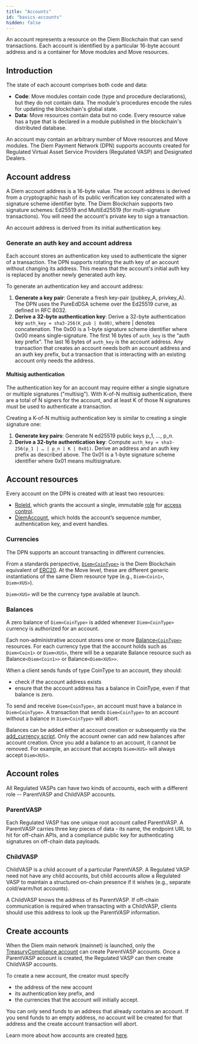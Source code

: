```yaml
---
title: "Accounts"
id: "basics-accounts"
hidden: false
---
```

An account represents a resource on the Diem Blockchain that can send transactions. Each account is identified by a particular 16-byte account address and is a container for Move modules and Move resources. 

## Introduction

The state of each account comprises both code and data:

- **Code**: Move modules contain code (type and procedure declarations), but they do not contain data. The module's procedures encode the rules for updating the blockchain's global state.
- **Data**: Move resources contain data but no code. Every resource value has a type that is declared in a module published in the blockchain's distributed database.

An account may contain an arbitrary number of Move resources and Move modules. The Diem Payment Network (DPN) supports accounts created for Regulated Virtual Asset Service Providers (<Glossary>Regulated VASP</Glossary>) and Designated Dealers.

## Account address

A Diem account address is a 16-byte value. The account address is derived from a cryptographic hash of its public verification key concatenated with a signature scheme identifier byte. The Diem Blockchain supports two signature schemes: <Glossary>Ed25519</Glossary> and MultiEd25519 (for multi-signature transactions). You will need the account's private key to sign a transaction.

An account address is derived from its initial authentication key. 

### Generate an auth key and account address
Each account stores an authentication key used to authenticate the signer of a transaction. The DPN supports rotating the auth key of an account without changing its address. This means that the account's initial auth key is replaced by another newly generated auth key. 

To generate an authentication key and account address:

1. **Generate a key pair**: Generate a fresh key-pair (pubkey_A, privkey_A). The DPN uses the PureEdDSA scheme over the Ed25519 curve, as defined in RFC 8032.
2. **Derive a 32-byte authentication key**: Derive a 32-byte authentication key `auth_key = sha3-256(K_pub | 0x00)`, where | denotes concatenation. The 0x00 is a 1-byte signature scheme identifier where 0x00 means single-signature. The first 16 bytes of `auth_key` is the “auth key prefix”. The last 16 bytes of `auth_key` is the account address. Any transaction that creates an account needs both an account address and an auth key prefix, but a transaction that is interacting with an existing account only needs the address.

#### Multisig authentication
The authentication key for an account may require either a single signature or multiple signatures ("multisig"). With K-of-N multisig authentication, there are a total of N signers for the account, and at least K of those N signatures must be used to authenticate a transaction. 

Creating a K-of-N multisig authentication key is similar to creating a single signature one:
1. **Generate key pairs**: Generate N ed25519 public keys p_1, …, p_n.
2. **Derive a 32-byte authentication key**: Compute `auth_key = sha3-256(p_1 | … | p_n | K | 0x01)`. Derive an address and an auth key prefix as described above. The 0x01 is a 1-byte signature scheme identifier where 0x01 means multisignature.

## Account resources

Every account on the DPN is created with at least two resources:

* <a href="https://github.com/diem/diem/blob/main/language/diem-framework/modules/doc/Roles.md#resource-roleid" target="_blank">RoleId</a>, which grants the account a single, immutable [role](doc:basics-accounts#account-roles) for <a href="https://github.com/diem/dip/blob/main/dips/dip-2.md" target="_blank">access control</a>.
* <a href="https://github.com/diem/diem/blob/main/language/diem-framework/modules/doc/DiemAccount.md#resource-diemaccount" target="_blank">DiemAccount</a>, which holds the account’s <Glossary>sequence number</Glossary>, authentication key, and event handles.

### Currencies

The DPN supports an account transacting in different currencies. 

From a standards perspective, <a href="https://github.com/diem/diem/blob/main/language/diem-framework/modules/doc/Diem.md#resource-diem" target="_blank">`Diem<CoinType>`</a> is the Diem Blockchain equivalent of <a href="https://eips.ethereum.org/EIPS/eip-20" target="_blank">ERC20</a>. At the Move level, these are different generic instantiations of the same Diem resource type (e.g., `Diem<Coin1>`, `Diem<XUS>`).

`Diem<XUS>` will be the currency type available at launch.

### Balances

A zero balance of `Diem<CoinType>` is added whenever `Diem<CoinType>` currency is authorized for an account.

Each non-administrative account stores one or more <a href="https://github.com/diem/diem/blob/main/language/diem-framework/modules/doc/DiemAccount.md#resource-balance" target="_blank">Balance`<CoinType>`</a> resources. For each currency type that the account holds such as `Diem<Coin1>` or `Diem<XUS>`, there will be a separate Balance resource such as Balance`<Diem<Coin1>>` or Balance`<Diem<XUS>>`.

When a client sends funds of type CoinType to an account, they should:
* check if the account address exists
* ensure that the account address has a balance in CoinType, even if that balance is zero. 

To send and receive `Diem<CoinType>`, an account must have a balance in `Diem<CoinType>`. A transaction that sends `Diem<CoinType>` to an account without a balance in `Diem<CoinType>` will abort.

Balances can be added either at account creation or subsequently via the <a href="doc:txns-manage-accounts#add-a-currency-to-an-account" target="_blank">add_currency script</a>. Only the account owner can add new balances after account creation. Once you add a balance to an account, it cannot be removed. For example, an account that accepts `Diem<XUS>` will always accept `Diem<XUS>`.

## Account roles

All Regulated VASPs can have two kinds of accounts, each with a different role -- ParentVASP and ChildVASP accounts.

### ParentVASP
Each Regulated VASP has one unique root account called ParentVASP. A ParentVASP carries three key pieces of data - its name, the endpoint URL to hit for off-chain APIs, and a compliance public key for authenticating signatures on off-chain data payloads.

### ChildVASP
ChildVASP is a child account of a particular ParentVASP. A Regulated VASP need not have any child accounts, but child accounts allow a Regulated VASP to maintain a structured on-chain presence if it wishes (e.g., separate cold/warm/hot accounts). 

A ChildVASP knows the address of its ParentVASP. If off-chain communication is required when transacting with a ChildVASP, clients should use this address to look up the ParentVASP information.


## Create accounts

When the Diem main network (mainnet) is launched, only the <a href="https://github.com/diem/dip/blob/main/dips/dip-2.md#roles" target="_blank">TreasuryCompliance account</a> can create ParentVASP accounts. Once a ParentVASP account is created, the Regulated VASP can then create ChildVASP accounts.

To create a new account, the creator must specify
* the address of the new account 
* its authentication key prefix, and 
* the currencies that the account will initially accept. 

You can only send funds to an address that already contains an account. If you send funds to an empty address, no account will be created for that address and the create account transaction will abort.

Learn more about how accounts are created <a href="doc:txns-create-accounts-mint" target="_blank">here</a>.
